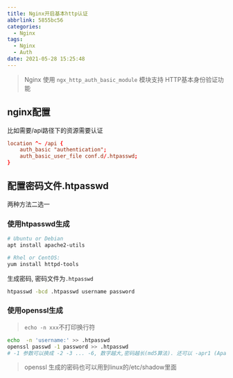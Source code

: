 ```yaml
---
title: Nginx开启基本http认证
abbrlink: 5855bc56
categories:
  - Nginx
tags:
  - Nginx
  - Auth
date: 2021-05-28 15:25:48
---
```


> Nginx 使用  `ngx_http_auth_basic_module`  模块支持 HTTP基本身份验证功能

## nginx配置

比如需要/api路径下的资源需要认证

```conf
location ^~ /api {
    auth_basic "authentication";
    auth_basic_user_file conf.d/.htpasswd;
}
```

## 配置密码文件.htpasswd

两种方法二选一

### 使用htpasswd生成

```bash
# Ubuntu or Debian
apt install apache2-utils

# Rhel or CentOS:
yum install httpd-tools
```

生成密码, 密码文件为`.htpasswd`

```bash
htpasswd -bcd .htpasswd username password
```

### 使用openssl生成

> `echo -n xxx`不打印换行符

```bash
echo  -n 'username:' >> .htpasswd
openssl passwd -1 password >> .htpasswd
# -1 参数可以换成 -2 -3 ... -6, 数字越大,密码越长(md5算法). 还可以 -apr1 (Apache variant of the BSD algorithm).
```

> openssl 生成的密码也可以用到linux的/etc/shadow里面
